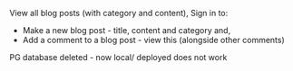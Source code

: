 View all blog posts (with category and content),
Sign in to:
  - Make a new blog post - title, content and category and,
  - Add a comment to a blog post - view this (alongside other comments)

PG database deleted - now local/ deployed does not work 
